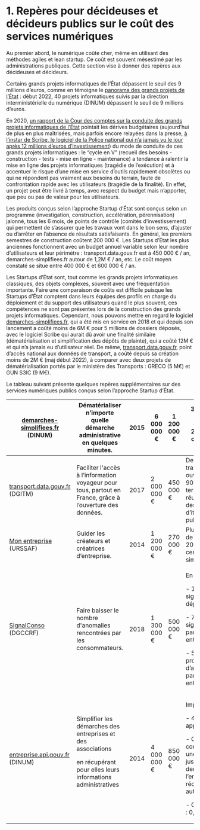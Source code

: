 # 1. Repères pour décideuses et décideurs publics sur le coût des services numériques

Au premier abord, le numérique coûte cher, même en utilisant des méthodes agiles et lean startup. Ce coût est souvent mésestimé par les administrations publiques. Cette section vise à donner des repères aux décideuses et décideurs.

Certains grands projets informatiques de l’État dépassent le seuil des 9 millions d’euros, comme en témoigne le [panorama des grands projets de l’État](https://www.numerique.gouv.fr/publications/panorama-grands-projets-si/) : début 2022, 40 projets informatiques suivis par la direction interministérielle du numérique (DINUM) dépassent le seuil de 9 millions d’euros.

En 2020, [un rapport de la Cour des comptes sur la conduite des grands projets informatiques de l’État](https://www.ccomptes.fr/fr/publications/la-conduite-des-grands-projets-numeriques-de-letat) pointait les dérives budgétaires (aujourd’hui de plus en plus maîtrisées, mais parfois encore relayées dans la presse, [à l’instar de Scribe, le logiciel de la Police national qui n’a jamais vu le jour après 12 millions d’euros d’investissement](https://www.franceinter.fr/justice/scribe-le-fiasco-numerique-pour-la-police-a-pres-de-12-millions-d-euros-sera-remplace)) du mode de conduite de ces grands projets informatiques : le “cycle en V” (recueil des besoins - construction - tests - mise en ligne - maintenance) a tendance à ralentir la mise en ligne des projets informatiques (tragédie de l’exécution) et à accentuer le risque d’une mise en service d’outils rapidement obsolètes ou qui ne répondent pas vraiment aux besoins du terrain, faute de confrontation rapide avec les utilisateurs (tragédie de la finalité). En effet, un projet peut être livré à temps, avec respect du budget mais n’apporter, que peu ou pas de valeur pour les utilisateurs.

Les produits conçus selon l’approche Startup d’État sont conçus selon un programme (investigation, construction, accélération, pérennisation) jalonné, tous les 6 mois, de points de contrôle (comités d’investissement) qui permettent de s’assurer que les travaux vont dans le bon sens, d’ajuster ou d’arrêter en l’absence de résultats satisfaisants. En général, les premiers semestres de construction coûtent 200 000 €. Les Startups d’État les plus anciennes fonctionnent avec un budget annuel variable selon leur nombre d’utilisateurs et leur périmètre : transport.data.gouv.fr est à 450 000 € / an, demarches-simplifiees.fr autour de 1,2M € / an, etc.  Le coût moyen constaté se situe entre 400 000 € et 600 000 € / an.&#x20;

Les Startups d’État sont, tout comme les grands projets informatiques classiques, des objets complexes, souvent avec une fréquentation importante. Faire une comparaison de coûts est difficile puisque les Startups d’État comptent dans leurs équipes des profils en charge du déploiement et du support des utilisateurs quand le plus souvent, ces compétences ne sont pas présentes lors de la construction des grands projets informatiques. Cependant, nous pouvons mettre en regard le logiciel [demarches-simplifiees.fr](https://www.demarches-simplifiees.fr), qui a été mis en service en 2018 et qui depuis son lancement a coûté moins de 6M € pour 5 millions de dossiers déposés, avec le logiciel Scribe qui aurait dû avoir une finalité similaire (dématérialisation et simplification des dépôts de plainte), qui a coûté 12M € et qui n’a jamais eu d’utilisateur réel. De même, [transport.data.gouv.fr](https://transport.data.gouv.fr), point d’accès national aux données de transport, a coûté depuis sa création moins de 2M € (màj début 2022), à comparer avec deux projets de dématérialisation portés par le ministère des Transports : GRECO (5 M€) et GUN S3IC (9 M€).&#x20;

Le tableau suivant présente quelques repères supplémentaires sur des services numériques publics conçus selon l’approche Startup d’État.



| [demarches-simplifiees.fr](https://www.demarches-simplifiees.fr) (DINUM) | Dématérialiser n’importe quelle démarche administrative en quelques minutes.                                                                     | 2015 | 6 000 000 € | 1 200 000 € | 3 000 000 de dossiers déposés en 2021, soit 40 centimes par dossier                                                                                                                                            |
| ------------------------------------------------------------------------ | ------------------------------------------------------------------------------------------------------------------------------------------------ | ---- | ----------- | ----------- | -------------------------------------------------------------------------------------------------------------------------------------------------------------------------------------------------------------- |
| [transport.data.gouv.fr](https://transport.data.gouv.fr) (DGITM)         | Faciliter l'accès à l’information voyageur pour tous, partout en France, grâce à l’ouverture des données.                                        | 2017 | 2 000 000 € | 450 000 €   | Des données de transport ouvertes sur 90% du territoire, réutilisées par des calculateurs d’itinéraire grand public.                                                                                           |
| [Mon entreprise](https://mon-entreprise.urssaf.fr) (URSSAF)              | Guider les créateurs et créatrices d’entreprise.                                                                                                 | 2014 | 1 200 000 € | 270 000 €   | Plus de 2 millions de simulations en 2021, soit 14 centimes par simulation                                                                                                                                     |
| [SignalConso](https://signal.conso.gouv.fr) (DGCCRF)                     | Faire baisser le nombre d'anomalies rencontrées par les consommateurs.                                                                           | 2018 | 1 300 000 € | 500 000 €   | <p>En 2021 :</p><p>- 140 000 signalement déposés;</p><p>- 72% des signalements lus par les entreprises;</p><p>- 50 687 promesses d’action faites par des entreprises.</p>                                      |
| [entreprise.api.gouv.fr](http://entreprise.api.gouv.fr) (DINUM)          | <p>Simplifier les démarches des entreprises et des associations</p><p>en récupérant pour elles leurs informations administratives</p><p><br></p> | 2014 | 4 000 000 € | 850 000 €   | <p>Impact en 2021 :</p><p>- 47 millions appels uniques</p><p>- Chaque appel correspond à une pièce justificative non demandée à l’entreprise car récupérée automatiquement</p><p>- Coût par appel : 0,02 €</p> |
